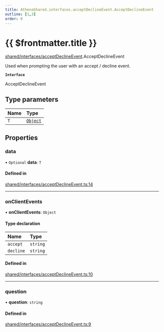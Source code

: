 ```yaml
---
title: AthenaShared.interfaces.acceptDeclineEvent.AcceptDeclineEvent
outline: [1,3]
order: 0
---
```


# {{ $frontmatter.title }}


[shared/interfaces/acceptDeclineEvent](../modules/shared_interfaces_acceptDeclineEvent.md).AcceptDeclineEvent

Used when prompting the user with an accept / decline event.

**`Interface`**

AcceptDeclineEvent

## Type parameters

| Name | Type |
| :------ | :------ |
| `T` | [`Object`](../modules/server_systems_inventory_crafting_Internal.md#Object) |

## Properties

### data

• `Optional` **data**: `T`

#### Defined in

[shared/interfaces/acceptDeclineEvent.ts:14](https://github.com/Stuyk/altv-athena/blob/94f5f1a/src/core/shared/interfaces/acceptDeclineEvent.ts#L14)

___

### onClientEvents

• **onClientEvents**: `Object`

#### Type declaration

| Name | Type |
| :------ | :------ |
| `accept` | `string` |
| `decline` | `string` |

#### Defined in

[shared/interfaces/acceptDeclineEvent.ts:10](https://github.com/Stuyk/altv-athena/blob/94f5f1a/src/core/shared/interfaces/acceptDeclineEvent.ts#L10)

___

### question

• **question**: `string`

#### Defined in

[shared/interfaces/acceptDeclineEvent.ts:9](https://github.com/Stuyk/altv-athena/blob/94f5f1a/src/core/shared/interfaces/acceptDeclineEvent.ts#L9)
